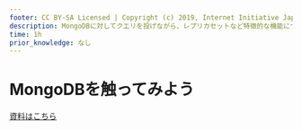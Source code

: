 ```yaml
---
footer: CC BY-SA Licensed | Copyright (c) 2019, Internet Initiative Japan Inc.
description: MongoDBに対してクエリを投げながら、レプリカセットなど特徴的な機能について紹介します。
time: 1h
prior_knowledge: なし
---
```


<header-table/>

# MongoDBを触ってみよう

[資料はこちら](/bootcamp/MongoDB.pdf)

<credit-footer/>
